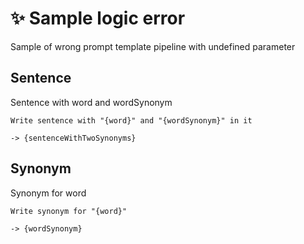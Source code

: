 # ✨ Sample logic error

Sample of wrong prompt template pipeline with undefined parameter

## Sentence

Sentence with word and wordSynonym

```text
Write sentence with "{word}" and "{wordSynonym}" in it
```

`-> {sentenceWithTwoSynonyms}`

## Synonym

Synonym for word

```text
Write synonym for "{word}"
```

`-> {wordSynonym}`
